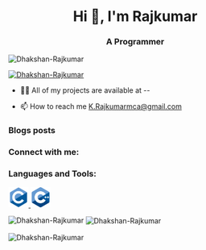 <h1 align="center">Hi 👋, I'm Rajkumar</h1>
<h3 align="center">A  Programmer</h3>


<p align="left"> <img src="https://komarev.com/ghpvc/?username=Dhakshan-Rajkumar&label=Profile%20views&color=0e75b6&style=flat" alt="Dhakshan-Rajkumar" /> </p>

<p align="left"> <a href="https://github.com/ryo-ma/github-profile-trophy"><img src="https://github-profile-trophy.vercel.app/?username=Dhakshan-Rajkumar" alt="Dhakshan-Rajkumar" /></a> </p>


 

- 👨‍💻 All of my projects are available at --

- 📫 How to reach me K.Rajkumarmca@gmail.com

### Blogs posts
<!-- BLOG-POST-LIST:START -->
<!-- BLOG-POST-LIST:END -->

<h3 align="left">Connect with me:</h3>


<h3 align="left">Languages and Tools:</h3>
<p align="left"> 

<a href="https://www.cprogramming.com/" target="_blank" rel="noreferrer"> <img src="https://raw.githubusercontent.com/devicons/devicon/master/icons/c/c-original.svg" alt="c" width="40" height="40"/> </a> <a href="https://www.w3schools.com/cpp/" target="_blank" rel="noreferrer"> <img src="https://raw.githubusercontent.com/devicons/devicon/master/icons/cplusplus/cplusplus-original.svg" alt="cplusplus" width="40" height="40"/> </a> 

<p><img align="left" src="https://github-readme-stats.vercel.app/api/top-langs?username=Dhakshan-Rajkumar&show_icons=true&locale=en&layout=compact" alt="Dhakshan-Rajkumar" /></p>

<p>&nbsp;<img align="center" src="https://github-readme-stats.vercel.app/api?username=Dhakshan-Rajkumar&show_icons=true&locale=en" alt="Dhakshan-Rajkumar" /></p>

<p><img align="center" src="https://github-readme-streak-stats.herokuapp.com/?user=Dhakshan-Rajkumar&" alt="Dhakshan-Rajkumar" /></p>
